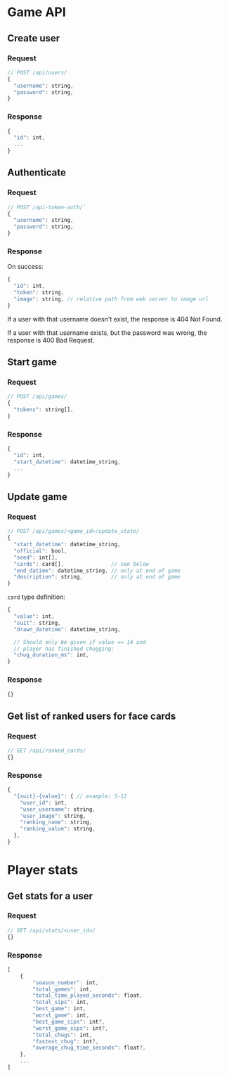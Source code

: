# Game API

## Create user

### Request
```javascript
// POST /api/users/
{
  "username": string,
  "password": string,
}
```

### Response
```javascript
{
  "id": int,
  ...
}
```

## Authenticate

### Request
```javascript
// POST /api-token-auth/`
{
  "username": string,
  "password": string,
}
```

### Response
On success:
```javascript
{
  "id": int,
  "token": string,
  "image": string, // relative path from web server to image url
}
```

If a user with that username doesn't exist, the response is 404 Not Found.

If a user with that username exists, but the password was wrong, the response is 400 Bad Request.

## Start game

### Request
```javascript
// POST /api/games/
{
  "tokens": string[],
}
```

### Response
```javascript
{
  "id": int,
  "start_datetime": datetime_string,
  ...
}
```

## Update game

### Request
```javascript
// POST /api/games/<game_id>/update_state/
{
  "start_datetime": datetime_string,
  "official": bool,
  "seed": int[],
  "cards": card[],               // see below
  "end_datime": datetime_string, // only at end of game
  "description": string,         // only at end of game
}
```

`card` type definition:
```javascript
{
  "value": int,
  "suit": string,
  "drawn_datetime": datetime_string,

  // Should only be given if value == 14 and
  // player has finished chugging:
  "chug_duration_ms": int,
}
```

### Response
```javascript
{}
```

## Get list of ranked users for face cards

### Request
```javascript
// GET /api/ranked_cards/
{}
```

### Response
```javascript
{
  "{suit}-{value}": { // example: S-12
    "user_id": int,
    "user_username": string,
    "user_image": string,
    "ranking_name": string,
    "ranking_value": string,
  },
}
```

# Player stats

## Get stats for a user

### Request
```javascript
// GET /api/stats/<user_id>/
{}
```

### Response
```javascript
[
    {
        "season_number": int,
        "total_games": int,
        "total_time_played_seconds": float,
        "total_sips": int,
        "best_game": int,
        "worst_game": int,
        "best_game_sips": int?,
        "worst_game_sips": int?,
        "total_chugs": int,
        "fastest_chug": int?,
        "average_chug_time_seconds": float?,
    },
    ...
]
```
